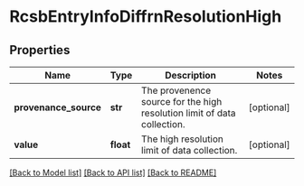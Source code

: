 # RcsbEntryInfoDiffrnResolutionHigh

## Properties
Name | Type | Description | Notes
------------ | ------------- | ------------- | -------------
**provenance_source** | **str** | The provenence source for the high resolution limit of data collection. | [optional] 
**value** | **float** | The high resolution limit of data collection. | [optional] 

[[Back to Model list]](../README.md#documentation-for-models) [[Back to API list]](../README.md#documentation-for-api-endpoints) [[Back to README]](../README.md)

